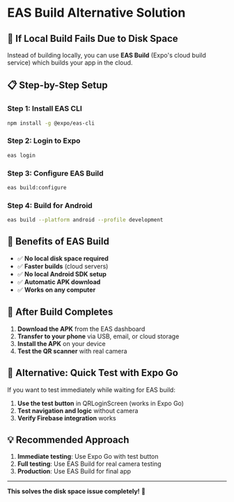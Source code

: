 # EAS Build Alternative Solution

## 🚨 **If Local Build Fails Due to Disk Space**

Instead of building locally, you can use **EAS Build** (Expo's cloud build service) which builds your app in the cloud.

## 📋 **Step-by-Step Setup**

### **Step 1: Install EAS CLI**

```bash
npm install -g @expo/eas-cli
```

### **Step 2: Login to Expo**

```bash
eas login
```

### **Step 3: Configure EAS Build**

```bash
eas build:configure
```

### **Step 4: Build for Android**

```bash
eas build --platform android --profile development
```

## 🎯 **Benefits of EAS Build**

- ✅ **No local disk space required**
- ✅ **Faster builds** (cloud servers)
- ✅ **No local Android SDK setup**
- ✅ **Automatic APK download**
- ✅ **Works on any computer**

## 📱 **After Build Completes**

1. **Download the APK** from the EAS dashboard
2. **Transfer to your phone** via USB, email, or cloud storage
3. **Install the APK** on your device
4. **Test the QR scanner** with real camera

## 🔧 **Alternative: Quick Test with Expo Go**

If you want to test immediately while waiting for EAS build:

1. **Use the test button** in QRLoginScreen (works in Expo Go)
2. **Test navigation and logic** without camera
3. **Verify Firebase integration** works

## 💡 **Recommended Approach**

1. **Immediate testing**: Use Expo Go with test button
2. **Full testing**: Use EAS Build for real camera testing
3. **Production**: Use EAS Build for final app

---

**This solves the disk space issue completely!** 🎉
